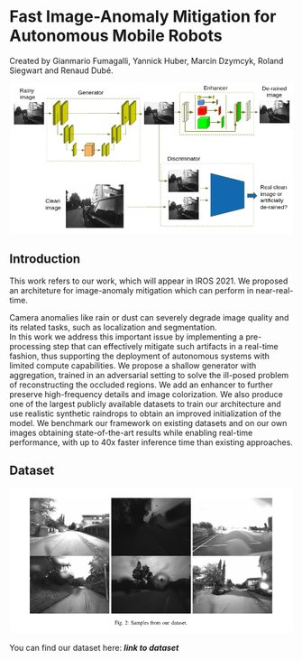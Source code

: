 # Fast Image-Anomaly Mitigation for Autonomous Mobile Robots
Created by Gianmario Fumagalli, Yannick Huber, Marcin Dzymcyk, Roland Siegwart and Renaud Dubé.

![Architecure layout](blob/arc.png)


## Introduction
This work refers to our work, which will appear in IROS 2021. We proposed an architeture for image-anomaly mitigation which can perform in near-real-time.

Camera anomalies like rain or dust can severely degrade image quality and its related tasks, such as localization and segmentation.   
In this work we address this important issue by implementing a pre-processing step that can effectively mitigate such artifacts in a real-time fashion, thus supporting the deployment of autonomous systems with limited compute capabilities.
We propose a shallow generator with aggregation, trained in an adversarial setting to solve the ill-posed problem of reconstructing the occluded regions.
We add an enhancer to further preserve high-frequency details and image colorization.
We also produce one of the largest publicly available datasets to train our architecture and use realistic synthetic raindrops to obtain an improved initialization of the model.
We benchmark our framework on existing datasets and on our own images obtaining state-of-the-art results while enabling real-time performance, with up to 40x faster inference time than existing approaches.

## Dataset
![Dataset](blob/dataset.png)

You can find our dataset here: ***link to dataset***
